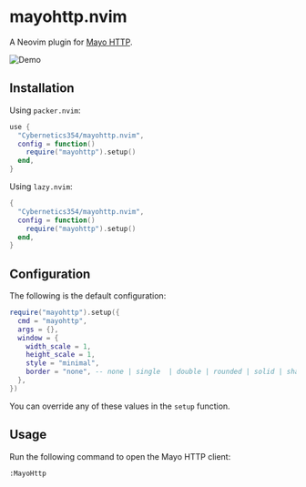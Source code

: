# mayohttp.nvim

A Neovim plugin for [Mayo HTTP](https://github.com/Cybernetics354/mayohttp).

![Demo](./readme/mayohttp.gif)

## Installation

Using `packer.nvim`:

```lua
use {
  "Cybernetics354/mayohttp.nvim",
  config = function()
    require("mayohttp").setup()
  end,
}
```

Using `lazy.nvim`:

```lua
{
  "Cybernetics354/mayohttp.nvim",
  config = function()
    require("mayohttp").setup()
  end,
}
```


## Configuration

The following is the default configuration:

```lua
require("mayohttp").setup({
  cmd = "mayohttp",
  args = {},
  window = {
    width_scale = 1,
    height_scale = 1,
    style = "minimal",
    border = "none", -- none | single  | double | rounded | solid | shadow
  },
})
```

You can override any of these values in the `setup` function.

## Usage

Run the following command to open the Mayo HTTP client:

```
:MayoHttp
```
